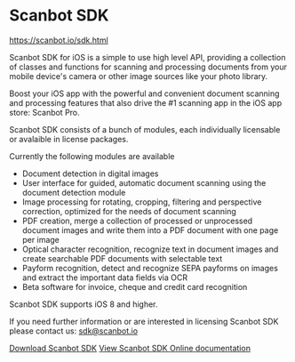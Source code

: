 # Scanbot SDK

https://scanbot.io/sdk.html

Scanbot SDK for iOS is a simple to use high level API, providing a collection of classes and functions 
for scanning and processing documents from your mobile device's camera or other image sources like your photo library.

Boost your iOS app with the powerful and convenient document scanning and processing features that also drive the #1
scanning app in the iOS app store: Scanbot Pro.

Scanbot SDK consists of a bunch of modules, each individually licensable or avalaible in license packages.

Currently the following modules are available
- Document detection in digital images
- User interface for guided, automatic document scanning using the document detection module
- Image processing for rotating, cropping, filtering and perspective correction, optimized for the needs of document 
scanning
- PDF creation, merge a collection of processed or unprocessed document images and write them into a PDF document with 
one page per image
- Optical character recognition, recognize text in document images and create searchable PDF documents with 
selectable text
- Payform recognition, detect and recognize SEPA payforms on images and extract the important data fields via OCR
- Beta software for invoice, cheque and credit card recognition

Scanbot SDK supports iOS 8 and higher.

If you need further information or are interested in licensing Scanbot SDK please contact us: sdk@scanbot.io

[Download Scanbot SDK](http://sdkdownload.scanbot.io.s3-website.eu-central-1.amazonaws.com/ios-sdk/scanbot-ios-sdk1.3.0.zip)
[View Scanbot SDK Online documentation](https://scanbotsdk.github.io/documentation/ios/)
